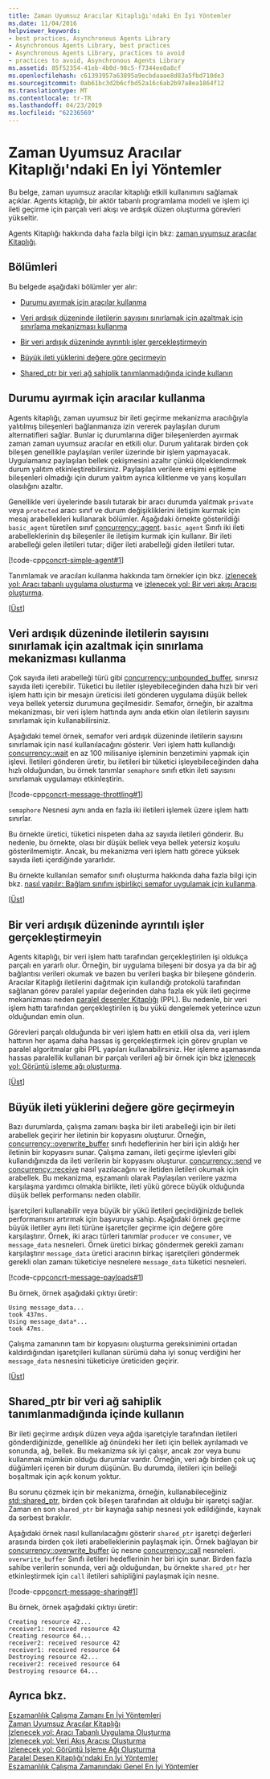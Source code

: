 ```yaml
---
title: Zaman Uyumsuz Aracılar Kitaplığı'ndaki En İyi Yöntemler
ms.date: 11/04/2016
helpviewer_keywords:
- best practices, Asynchronous Agents Library
- Asynchronous Agents Library, best practices
- Asynchronous Agents Library, practices to avoid
- practices to avoid, Asynchronous Agents Library
ms.assetid: 85f52354-41eb-4b0d-98c5-f7344ee8a8cf
ms.openlocfilehash: c61393957a63895a9ecbdaaae8d83a5fbd710de3
ms.sourcegitcommit: 0ab61bc3d2b6cfbd52a16c6ab2b97a8ea1864f12
ms.translationtype: MT
ms.contentlocale: tr-TR
ms.lasthandoff: 04/23/2019
ms.locfileid: "62236569"
---
```

# <a name="best-practices-in-the-asynchronous-agents-library"></a>Zaman Uyumsuz Aracılar Kitaplığı'ndaki En İyi Yöntemler

Bu belge, zaman uyumsuz aracılar kitaplığı etkili kullanımını sağlamak açıklar. Agents kitaplığı, bir aktör tabanlı programlama modeli ve işlem içi ileti geçirme için parçalı veri akışı ve ardışık düzen oluşturma görevleri yükseltir.

Agents Kitaplığı hakkında daha fazla bilgi için bkz: [zaman uyumsuz aracılar Kitaplığı](../../parallel/concrt/asynchronous-agents-library.md).

##  <a name="top"></a> Bölümleri

Bu belgede aşağıdaki bölümler yer alır:

- [Durumu ayırmak için aracılar kullanma](#isolation)

- [Veri ardışık düzeninde iletilerin sayısını sınırlamak için azaltmak için sınırlama mekanizması kullanma](#throttling)

- [Bir veri ardışık düzeninde ayrıntılı işler gerçekleştirmeyin](#fine-grained)

- [Büyük ileti yüklerini değere göre geçirmeyin](#large-payloads)

- [Shared_ptr bir veri ağ sahiplik tanımlanmadığında içinde kullanın](#ownership)

##  <a name="isolation"></a> Durumu ayırmak için aracılar kullanma

Agents kitaplığı, zaman uyumsuz bir ileti geçirme mekanizma aracılığıyla yalıtılmış bileşenleri bağlanmanıza izin vererek paylaşılan durum alternatifleri sağlar. Bunlar iç durumlarına diğer bileşenlerden ayırmak zaman zaman uyumsuz aracılar en etkili olur. Durum yalıtarak birden çok bileşen genellikle paylaşılan veriler üzerinde bir işlem yapmayacak. Uygulamanız paylaşılan bellek çekişmesini azaltır çünkü ölçeklendirmek durum yalıtım etkinleştirebilirsiniz. Paylaşılan verilere erişimi eşitleme bileşenleri olmadığı için durum yalıtım ayrıca kilitlenme ve yarış koşulları olasılığını azaltır.

Genellikle veri üyelerinde basılı tutarak bir aracı durumda yalıtmak `private` veya `protected` aracı sınıf ve durum değişikliklerini iletişim kurmak için mesaj arabellekleri kullanarak bölümler. Aşağıdaki örnekte gösterildiği `basic_agent` türetilen sınıf [concurrency::agent](../../parallel/concrt/reference/agent-class.md). `basic_agent` Sınıfı iki ileti arabelleklerinin dış bileşenler ile iletişim kurmak için kullanır. Bir ileti arabelleği gelen iletileri tutar; diğer ileti arabelleği giden iletileri tutar.

[!code-cpp[concrt-simple-agent#1](../../parallel/concrt/codesnippet/cpp/best-practices-in-the-asynchronous-agents-library_1.cpp)]

Tanımlamak ve aracıları kullanma hakkında tam örnekler için bkz. [izlenecek yol: Aracı tabanlı uygulama oluşturma](../../parallel/concrt/walkthrough-creating-an-agent-based-application.md) ve [izlenecek yol: Bir veri akışı Aracısı oluşturma](../../parallel/concrt/walkthrough-creating-a-dataflow-agent.md).

[[Üst](#top)]

##  <a name="throttling"></a> Veri ardışık düzeninde iletilerin sayısını sınırlamak için azaltmak için sınırlama mekanizması kullanma

Çok sayıda ileti arabelleği türü gibi [concurrency::unbounded_buffer](reference/unbounded-buffer-class.md), sınırsız sayıda ileti içerebilir. Tüketici bu iletiler işleyebileceğinden daha hızlı bir veri işlem hattı için bir mesajın üreticisi ileti gönderen uygulama düşük bellek veya bellek yetersiz durumuna geçilmesidir. Semafor, örneğin, bir azaltma mekanizması, bir veri işlem hattında aynı anda etkin olan iletilerin sayısını sınırlamak için kullanabilirsiniz.

Aşağıdaki temel örnek, semafor veri ardışık düzeninde iletilerin sayısını sınırlamak için nasıl kullanılacağını gösterir. Veri işlem hattı kullandığı [concurrency::wait](reference/concurrency-namespace-functions.md#wait) en az 100 milisaniye işleminin benzetimini yapmak için işlevi. İletileri gönderen üretir, bu iletileri bir tüketici işleyebileceğinden daha hızlı olduğundan, bu örnek tanımlar `semaphore` sınıfı etkin ileti sayısını sınırlamak uygulamayı etkinleştirin.

[!code-cpp[concrt-message-throttling#1](../../parallel/concrt/codesnippet/cpp/best-practices-in-the-asynchronous-agents-library_2.cpp)]

`semaphore` Nesnesi aynı anda en fazla iki iletileri işlemek üzere işlem hattı sınırlar.

Bu örnekte üretici, tüketici nispeten daha az sayıda iletileri gönderir. Bu nedenle, bu örnekte, olası bir düşük bellek veya bellek yetersiz koşulu gösterilmemiştir. Ancak, bu mekanizma veri işlem hattı görece yüksek sayıda ileti içerdiğinde yararlıdır.

Bu örnekte kullanılan semafor sınıfı oluşturma hakkında daha fazla bilgi için bkz. [nasıl yapılır: Bağlam sınıfını işbirlikçi semafor uygulamak için kullanma](../../parallel/concrt/how-to-use-the-context-class-to-implement-a-cooperative-semaphore.md).

[[Üst](#top)]

##  <a name="fine-grained"></a> Bir veri ardışık düzeninde ayrıntılı işler gerçekleştirmeyin

Agents kitaplığı, bir veri işlem hattı tarafından gerçekleştirilen işi oldukça parçalı en yararlı olur. Örneğin, bir uygulama bileşeni bir dosya ya da bir ağ bağlantısı verileri okumak ve bazen bu verileri başka bir bileşene gönderin. Aracılar Kitaplığı iletilerini dağıtmak için kullandığı protokolü tarafından sağlanan görev paralel yapılar değerinden daha fazla ek yük ileti geçirme mekanizması neden [paralel desenler Kitaplığı](../../parallel/concrt/parallel-patterns-library-ppl.md) (PPL). Bu nedenle, bir veri işlem hattı tarafından gerçekleştirilen iş bu yükü dengelemek yeterince uzun olduğundan emin olun.

Görevleri parçalı olduğunda bir veri işlem hattı en etkili olsa da, veri işlem hattının her aşama daha hassas iş gerçekleştirmek için görev grupları ve paralel algoritmalar gibi PPL yapıları kullanabilirsiniz. Her işleme aşamasında hassas paralellik kullanan bir parçalı verileri ağ bir örnek için bkz [izlenecek yol: Görüntü işleme ağı oluşturma](../../parallel/concrt/walkthrough-creating-an-image-processing-network.md).

[[Üst](#top)]

##  <a name="large-payloads"></a> Büyük ileti yüklerini değere göre geçirmeyin

Bazı durumlarda, çalışma zamanı başka bir ileti arabelleği için bir ileti arabellek geçirir her iletinin bir kopyasını oluşturur. Örneğin, [concurrency::overwrite_buffer](../../parallel/concrt/reference/overwrite-buffer-class.md) sınıfı hedeflerinin her biri için aldığı her iletinin bir kopyasını sunar. Çalışma zamanı, ileti geçirme işlevleri gibi kullandığınızda da ileti verilerin bir kopyasını oluşturur. [concurrency::send](reference/concurrency-namespace-functions.md#send) ve [concurrency::receive](reference/concurrency-namespace-functions.md#receive) nasıl yazılacağını ve iletiden iletileri okumak için arabellek. Bu mekanizma, eşzamanlı olarak Paylaşılan verilere yazma karşılaşma yardımcı olmakla birlikte, ileti yükü görece büyük olduğunda düşük bellek performansı neden olabilir.

İşaretçileri kullanabilir veya büyük bir yükü iletileri geçirdiğinizde bellek performansını artırmak için başvuruya sahip. Aşağıdaki örnek geçirme büyük iletiler aynı ileti türüne işaretçiler geçirme için değere göre karşılaştırır. Örnek, iki aracı türleri tanımlar `producer` ve `consumer`, ve `message_data` nesneleri. Örnek üretici birkaç göndermek gerekli zamanı karşılaştırır `message_data` üretici aracının birkaç işaretçileri göndermek gerekli olan zamanı tüketiciye nesnelere `message_data` tüketici nesneleri.

[!code-cpp[concrt-message-payloads#1](../../parallel/concrt/codesnippet/cpp/best-practices-in-the-asynchronous-agents-library_3.cpp)]

Bu örnek, örnek aşağıdaki çıktıyı üretir:

```Output
Using message_data...
took 437ms.
Using message_data*...
took 47ms.
```

Çalışma zamanının tam bir kopyasını oluşturma gereksinimini ortadan kaldırdığından işaretçileri kullanan sürümü daha iyi sonuç verdiğini her `message_data` nesnesini tüketiciye üreticiden geçirir.

[[Üst](#top)]

##  <a name="ownership"></a> Shared_ptr bir veri ağ sahiplik tanımlanmadığında içinde kullanın

Bir ileti geçirme ardışık düzen veya ağda işaretçiyle tarafından iletileri gönderdiğinizde, genellikle ağ önündeki her ileti için bellek ayrılamadı ve sonunda, ağ, bellek. Bu mekanizma sık iyi çalışır, ancak zor veya bunu kullanmak mümkün olduğu durumlar vardır. Örneğin, veri ağı birden çok uç düğümleri içeren bir durum düşünün. Bu durumda, iletileri için belleği boşaltmak için açık konum yoktur.

Bu sorunu çözmek için bir mekanizma, örneğin, kullanabileceğiniz [std::shared_ptr](../../standard-library/shared-ptr-class.md), birden çok bileşen tarafından ait olduğu bir işaretçi sağlar. Zaman en son `shared_ptr` bir kaynağa sahip nesnesi yok edildiğinde, kaynak da serbest bırakılır.

Aşağıdaki örnek nasıl kullanılacağını gösterir `shared_ptr` işaretçi değerleri arasında birden çok ileti arabelleklerinin paylaşmak için. Örnek bağlayan bir [concurrency::overwrite_buffer](../../parallel/concrt/reference/overwrite-buffer-class.md) üç nesne [concurrency::call](../../parallel/concrt/reference/call-class.md) nesneleri. `overwrite_buffer` Sınıfı iletileri hedeflerinin her biri için sunar. Birden fazla sahibe verilerin sonunda, veri ağı olduğundan, bu örnekte `shared_ptr` her etkinleştirmek için `call` iletileri sahipliğini paylaşmak için nesne.

[!code-cpp[concrt-message-sharing#1](../../parallel/concrt/codesnippet/cpp/best-practices-in-the-asynchronous-agents-library_4.cpp)]

Bu örnek, örnek aşağıdaki çıktıyı üretir:

```Output
Creating resource 42...
receiver1: received resource 42
Creating resource 64...
receiver2: received resource 42
receiver1: received resource 64
Destroying resource 42...
receiver2: received resource 64
Destroying resource 64...
```

## <a name="see-also"></a>Ayrıca bkz.

[Eşzamanlılık Çalışma Zamanı En İyi Yöntemleri](../../parallel/concrt/concurrency-runtime-best-practices.md)<br/>
[Zaman Uyumsuz Aracılar Kitaplığı](../../parallel/concrt/asynchronous-agents-library.md)<br/>
[İzlenecek yol: Aracı Tabanlı Uygulama Oluşturma](../../parallel/concrt/walkthrough-creating-an-agent-based-application.md)<br/>
[İzlenecek yol: Veri Akış Aracısı Oluşturma](../../parallel/concrt/walkthrough-creating-a-dataflow-agent.md)<br/>
[İzlenecek yol: Görüntü İşleme Ağı Oluşturma](../../parallel/concrt/walkthrough-creating-an-image-processing-network.md)<br/>
[Paralel Desen Kitaplığı'ndaki En İyi Yöntemler](../../parallel/concrt/best-practices-in-the-parallel-patterns-library.md)<br/>
[Eşzamanlılık Çalışma Zamanındaki Genel En İyi Yöntemler](../../parallel/concrt/general-best-practices-in-the-concurrency-runtime.md)
